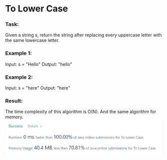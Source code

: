 # To Lower Case

### Task:

Given a string s, return the string after replacing every uppercase letter with the same lowercase letter.

### Example 1:

Input: s = "Hello"
Output: "hello"

### Example 2:

Input: s = "here"
Output: "here"

### Result:

The time complexity of this algorithm is O(N). And the same algorithm for memory.
![img.png](img.png)